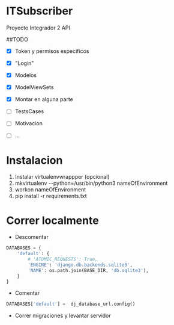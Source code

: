 # ITSubscriber
Proyecto Integrador 2 API

##TODO
- [x] Token y permisos especificos
- [x] "Login"
- [x] Modelos
- [x] ModelViewSets
- [x] Montar en alguna parte
- [ ] TestsCases
- [ ] Motivacion
- [ ] ...


# Instalacion
1. Instalar virtualenvwrappper (opcional)
2. mkvirtualenv --python=/usr/bin/python3 nameOfEnvironment
3. workon nameOfEnvironment
4. pip install -r requirements.txt

# Correr localmente

- Descomentar
```python
DATABASES = {
    'default': {
        # 'ATOMIC_REQUESTS': True,
        'ENGINE': 'django.db.backends.sqlite3',
        'NAME': os.path.join(BASE_DIR, 'db.sqlite3'),
    }
}
```

- Comentar
```python
DATABASES['default'] =  dj_database_url.config()
```

- Correr migraciones y levantar servidor